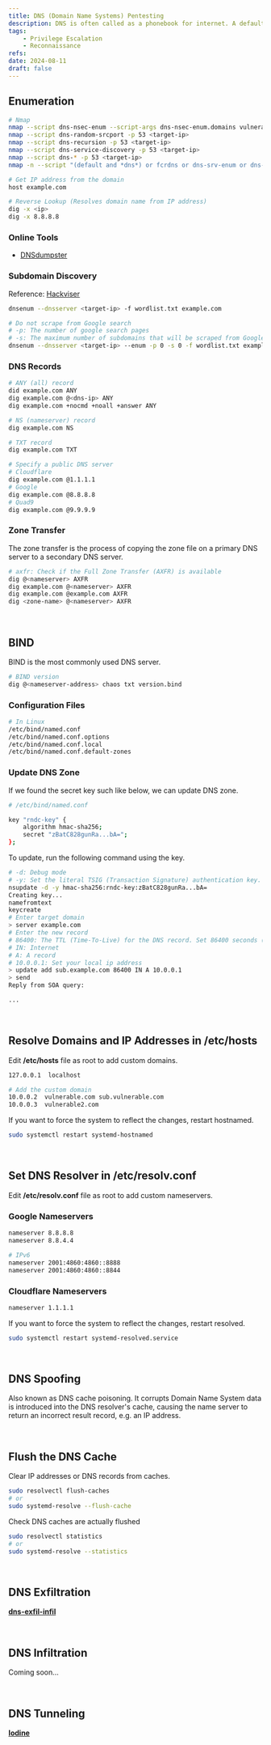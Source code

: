```yaml
---
title: DNS (Domain Name Systems) Pentesting
description: DNS is often called as a phonebook for internet. A default port is 53.
tags:
    - Privilege Escalation
    - Reconnaissance
refs:
date: 2024-08-11
draft: false
---
```


## Enumeration

```sh
# Nmap
nmap --script dns-nsec-enum --script-args dns-nsec-enum.domains vulnerable.com -p 53 <target-ip>
nmap --script dns-random-srcport -p 53 <target-ip>
nmap --script dns-recursion -p 53 <target-ip>
nmap --script dns-service-discovery -p 53 <target-ip>
nmap --script dns-* -p 53 <target-ip>
nmap -n --script "(default and *dns*) or fcrdns or dns-srv-enum or dns-random-txid or dns-random-srcport" <target-ip>

# Get IP address from the domain
host example.com

# Reverse Lookup (Resolves domain name from IP address)
dig -x <ip>
dig -x 8.8.8.8
```

### Online Tools

- [DNSdumpster](https://dnsdumpster.com/)

### Subdomain Discovery

Reference: [Hackviser](https://hackviser.com/tactics/pentesting/services/dns)

```bash
dnsenum --dnsserver <target-ip> -f wordlist.txt example.com

# Do not scrape from Google search
# -p: The number of google search pages
# -s: The maximum number of subdomains that will be scraped from Google
dnsenum --dnsserver <target-ip> --enum -p 0 -s 0 -f wordlist.txt example.com
```

### DNS Records

```sh
# ANY (all) record
did example.com ANY
dig example.com @<dns-ip> ANY
dig example.com +nocmd +noall +answer ANY

# NS (nameserver) record
dig example.com NS

# TXT record
dig example.com TXT

# Specify a public DNS server
# Cloudflare
dig example.com @1.1.1.1
# Google
dig example.com @8.8.8.8
# Quad9
dig example.com @9.9.9.9
```

### Zone Transfer

The zone transfer is the process of copying the zone file on a primary DNS server to a secondary DNS server.

```sh
# axfr: Check if the Full Zone Transfer (AXFR) is available
dig @<nameserver> AXFR
dig example.com @<nameserver> AXFR
dig example.com @example.com AXFR
dig <zone-name> @<nameserver> AXFR
```

<br />

## BIND

BIND is the most commonly used DNS server.

```bash
# BIND version
dig @<nameserver-address> chaos txt version.bind
```

### Configuration Files

```sh
# In Linux
/etc/bind/named.conf
/etc/bind/named.conf.options
/etc/bind/named.conf.local
/etc/bind/named.conf.default-zones
```

### Update DNS Zone

If we found the secret key such like below, we can update DNS zone.

```bash
# /etc/bind/named.conf

key "rndc-key" {
    algorithm hmac-sha256;
    secret "zBatC828gunRa...bA=";
};
```

To update, run the following command using the key. 

```bash
# -d: Debug mode
# -y: Set the literal TSIG (Transaction Signature) authentication key.
nsupdate -d -y hmac-sha256:rndc-key:zBatC828gunRa...bA= 
Creating key...
namefromtext
keycreate
# Enter target domain
> server example.com
# Enter the new record
# 86400: The TTL (Time-To-Live) for the DNS record. Set 86400 seconds (24 hours) here.
# IN: Internet
# A: A record
# 10.0.0.1: Set your local ip address
> update add sub.example.com 86400 IN A 10.0.0.1
> send
Reply from SOA query:

...

```

<br />

## Resolve Domains and IP Addresses in /etc/hosts

Edit **/etc/hosts** file as root to add custom domains.  

```sh
127.0.0.1  localhost

# Add the custom domain
10.0.0.2  vulnerable.com sub.vulnerable.com
10.0.0.3  vulnerable2.com
```

If you want to force the system to reflect the changes, restart hostnamed.

```sh
sudo systemctl restart systemd-hostnamed
```

<br />

## Set DNS Resolver in /etc/resolv.conf

Edit **/etc/resolv.conf** file as root to add custom nameservers.

### Google Nameservers

```sh
nameserver 8.8.8.8
nameserver 8.8.4.4

# IPv6
nameserver 2001:4860:4860::8888
nameserver 2001:4860:4860::8844
```

### Cloudflare Nameservers

```sh
nameserver 1.1.1.1
```

If you want to force the system to reflect the changes, restart resolved.

```sh
sudo systemctl restart systemd-resolved.service
```

<br />

## DNS Spoofing

Also known as DNS cache poisoning. It corrupts Domain Name System data is introduced into the DNS resolver's cache, causing the name server to return an incorrect result record, e.g. an IP address.  

<br />

## Flush the DNS Cache

Clear IP addresses or DNS records from caches.

```sh
sudo resolvectl flush-caches
# or
sudo systemd-resolve --flush-cache
```

Check DNS caches are actually flushed

```sh
sudo resolvectl statistics
# or
sudo systemd-resolve --statistics
```

<br />

## DNS Exfiltration

**[dns-exfil-infil](https://github.com/kleosdc/dns-exfil-infil)**

<br />

## DNS Infiltration

Coming soon...

<br />

## DNS Tunneling

**[Iodine](https://github.com/yarrick/iodine)**
